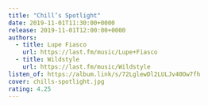 ```yaml
---
title: "Chill’s Spotlight"
date: 2019-11-01T11:30:00+0000
release: 2019-11-01T12:00:00+0000
authors:
  - title: Lupe Fiasco
    url: https://last.fm/music/Lupe+Fiasco
  - title: Wildstyle
    url: https://last.fm/music/Wildstyle
listen_of: https://album.link/s/72LglewDl2LULJv40Ow7fh
cover: chills-spotlight.jpg
rating: 4.25
---
```

